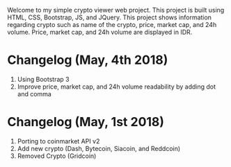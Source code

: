 Welcome to my simple crypto viewer web project. This project is built using HTML, CSS, Bootstrap, JS, and JQuery.
This project shows information regarding crypto such as name of the crypto, price, market cap, and 24h volume.
Price, market cap, and 24h volume are displayed in IDR. 

Changelog (May, 4th 2018)
==================================
1. Using Bootstrap 3
2. Improve price, market cap, and 24h volume readability by adding dot and comma

Changelog (May, 1st 2018)
==================================
1. Porting to coinmarket API v2
2. Add new crypto (Dash, Bytecoin, Siacoin, and Reddcoin)
3. Removed Crypto (Gridcoin)